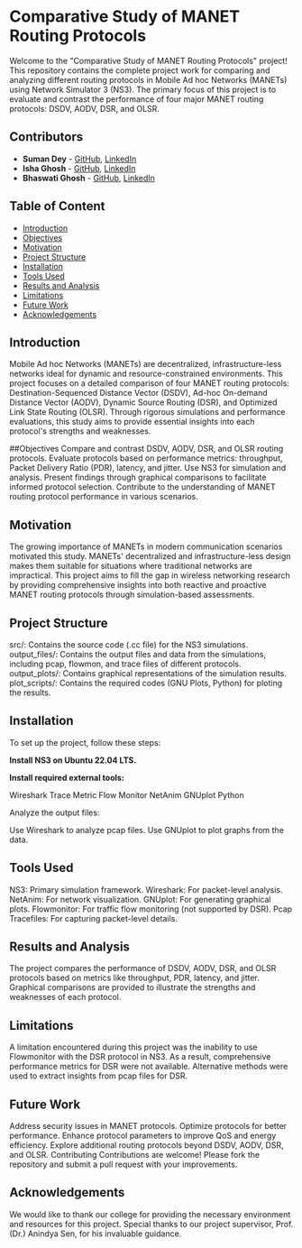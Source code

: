# Comparative Study of MANET Routing Protocols
Welcome to the "Comparative Study of MANET Routing Protocols" project! This repository contains the complete project work for comparing and analyzing different routing protocols in Mobile Ad hoc Networks (MANETs) using Network Simulator 3 (NS3). The primary focus of this project is to evaluate and contrast the performance of four major MANET routing protocols: DSDV, AODV, DSR, and OLSR.

## Contributors

- **Suman Dey** - [GitHub](https://github.com/yourusername), [LinkedIn](https://www.linkedin.com/in/sumandey29)
- **Isha Ghosh** - [GitHub](https://github.com/isha-ghosh/), [LinkedIn](https://www.linkedin.com/in/isha-ghosh-204180262/)
- **Bhaswati Ghosh** - [GitHub](), [LinkedIn](https://www.linkedin.com/in/bhaswati-mandal/)

## Table of Content
- [Introduction](#introduction)
- [Objectives](#objectives)
- [Motivation](#motivation)
- [Project Structure](#project-structure)
- [Installation](#installation)
- [Tools Used](#tools-used)
- [Results and Analysis](#results-and-analysis)
- [Limitations](#limitations)
- [Future Work](#future-work)
- [Acknowledgements](#acknowledgements)

## Introduction
Mobile Ad hoc Networks (MANETs) are decentralized, infrastructure-less networks ideal for dynamic and resource-constrained environments. This project focuses on a detailed comparison of four MANET routing protocols: Destination-Sequenced Distance Vector (DSDV), Ad-hoc On-demand Distance Vector (AODV), Dynamic Source Routing (DSR), and Optimized Link State Routing (OLSR). Through rigorous simulations and performance evaluations, this study aims to provide essential insights into each protocol's strengths and weaknesses.

##Objectives
Compare and contrast DSDV, AODV, DSR, and OLSR routing protocols.
Evaluate protocols based on performance metrics: throughput, Packet Delivery Ratio (PDR), latency, and jitter.
Use NS3 for simulation and analysis.
Present findings through graphical comparisons to facilitate informed protocol selection.
Contribute to the understanding of MANET routing protocol performance in various scenarios.

## Motivation
The growing importance of MANETs in modern communication scenarios motivated this study. MANETs' decentralized and infrastructure-less design makes them suitable for situations where traditional networks are impractical. This project aims to fill the gap in wireless networking research by providing comprehensive insights into both reactive and proactive MANET routing protocols through simulation-based assessments.

## Project Structure
src/: Contains the source code (.cc file) for the NS3 simulations.
output_files/: Contains the output files and data from the simulations, including pcap, flowmon, and trace files of different protocols.
output_plots/: Contains graphical representations of the simulation results.
plot_scripts/: Contains the required codes (GNU Plots, Python) for ploting the results.

## Installation
To set up the project, follow these steps:

**Install NS3 on Ubuntu 22.04 LTS.**

**Install required external tools:**

Wireshark
Trace Metric
Flow Monitor
NetAnim
GNUplot
Python

Analyze the output files:

Use Wireshark to analyze pcap files.
Use GNUplot to plot graphs from the data.

## Tools Used
NS3: Primary simulation framework.
Wireshark: For packet-level analysis.
NetAnim: For network visualization.
GNUplot: For generating graphical plots.
Flowmonitor: For traffic flow monitoring (not supported by DSR).
Pcap Tracefiles: For capturing packet-level details.

## Results and Analysis
The project compares the performance of DSDV, AODV, DSR, and OLSR protocols based on metrics like throughput, PDR, latency, and jitter. Graphical comparisons are provided to illustrate the strengths and weaknesses of each protocol.

## Limitations
A limitation encountered during this project was the inability to use Flowmonitor with the DSR protocol in NS3. As a result, comprehensive performance metrics for DSR were not available. Alternative methods were used to extract insights from pcap files for DSR.

## Future Work
Address security issues in MANET protocols.
Optimize protocols for better performance.
Enhance protocol parameters to improve QoS and energy efficiency.
Explore additional routing protocols beyond DSDV, AODV, DSR, and OLSR.
Contributing
Contributions are welcome! Please fork the repository and submit a pull request with your improvements.

## Acknowledgements
We would like to thank our college for providing the necessary environment and resources for this project. Special thanks to our project supervisor, Prof. (Dr.) Anindya Sen, for his invaluable guidance.
